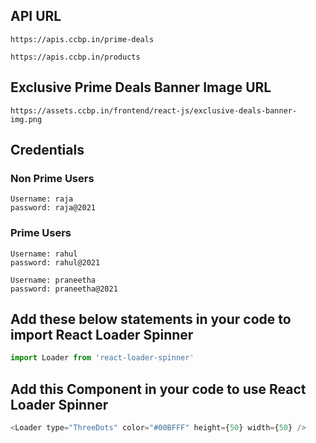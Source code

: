 

## API URL

```
https://apis.ccbp.in/prime-deals

https://apis.ccbp.in/products
```

## Exclusive Prime Deals Banner Image URL

```
https://assets.ccbp.in/frontend/react-js/exclusive-deals-banner-img.png
```

## Credentials

### Non Prime Users

```
Username: raja
password: raja@2021
```

### Prime Users

```
Username: rahul
password: rahul@2021
```

```
Username: praneetha
password: praneetha@2021
```

## Add these below statements in your code to import React Loader Spinner

```js
import Loader from 'react-loader-spinner'
```

## Add this Component in your code to use React Loader Spinner

```js
<Loader type="ThreeDots" color="#00BFFF" height={50} width={50} />
```
